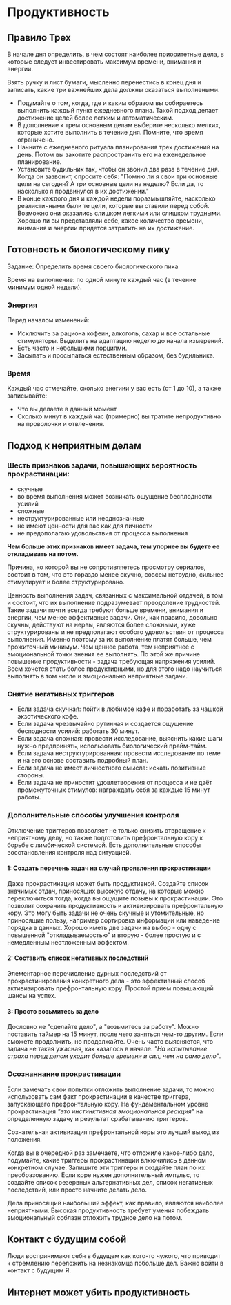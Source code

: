 Продуктивность
==============

Правило Трех
------------

В начале дня определить, в чем состоят наиболее приоритетные дела, в которые следует инвестировать максимум времени, внимания и энергии.

Взять ручку и лист бумаги, мысленно перенестись в конец дня и записать, какие три важнейших дела должны оказаться выполнеными.

* Подумайте о том, когда, где и каким образом вы собираетесь выполнить каждый пункт ежедневного плана. Такой подход делает достижение целей более легким и автоматическим.
* В дополнение к трем основным делам выберите несколько мелких, которые хотите выполнить в течение дня. Помните, что время ограничено.
* Начните с ежедневного ритуала планирования трех достижений на день. Потом вы захотите распространить его на еженедельное планирование.
* Установите будильник так, чтобы он звонил два раза в течение дня. Когда он зазвонит, спросите себя: "Помню ли я свои три основные цели на сегодня? А три основные цели на неделю? Если да, то насколько я продвинулся в их достижении." 
* В конце каждого дня и каждой недели поразмышляйте, насколько реалистичными были те цели, которые вы ставили перед собой. Возможно они оказались слишком легкими или слишком трудными. Хорошо ли вы представляли себе, какое количество времени, внимания и энергии придется затратить на их достижение.


Готовность к биологическому пику
--------------------------------

Задание: Определить время своего биологического пика

Время на выполнение: по одной минуте каждый час (в течение минимум одной недели).

### Энергия

Перед началом изменений:
* Исключить за рациона кофеин, алкоголь, сахар и все остальные стимуляторы. Выделить на адаптацию неделю до начала измерений.
* Есть часто и небольшими порциями.
* Засыпать и просыпаться естественным образом, без будильника.

### Время

Каждый час отмечайте, сколько энегиии у вас есть (от 1 до 10), а также записывайте:
* Что вы делаете в данный момент
* Сколько минут в каждый час (примерно) вы тратите непродуктивно на проволочки и отвлечения.


Подход к неприятным делам
-------------------------


### Шесть признаков задачи, повышающих вероятность прокрастинации:
* скучные
* во время выполнения может возникать ощущение бесплодности усилий
* сложные
* неструктурированные или неоднозначные
* не имеют ценности для вас как для личности
* не предополагаю удовольствия от процесса выполнения


__Чем больше этих признаков имеет задача, тем упорнее вы будете ее откладывать на потом.__

Причина, ко которой вы не сопротивляетесь просмотру сериалов, состоит в том, что это гораздо менее скучно, совсем нетрудно, сильнее стимулирует и более структурировано.

Ценность выполнения задач, связанных с максимальной отдачей, в том и состоит, что их выполнение подразумевает преодоление трудностей. Такие задачи почти всегда требуют больше времени, внимания и энергии, чем менее эффективные задачи. Они, как правило, довольно скучны, действуют на нервы, являются более сложными, хуже структурированы и не предполагают особого удовольствия от процесса выполнения. Именно поэтому за их выполнение платят больше, чем прожиточный минимум. Чем ценнее работа, тем неприятнее с эмоциональной точки знения ее выполнять. По этой же причине повышение продуктивности - задача требующая напряжения усилий. Всем хочется стать более продуктивными, но для этого надо научиться выполнять в том числе и эмоционально неприятные задачи.


### Снятие негативных триггеров

* Если задача скучная: пойти в любимое кафе и поработать за чашкой экзотического кофе.
* Если задача чрезвычайно рутинная и создается ощущение бесподности усилий: работать 30 минут.
* Если задача сложная: провести исследование, выяснить какие шаги нужно предпринять, использовать биологический прайм-тайм.
* Если задача неструктурированная: провести исследование по теме и на его основе составить подробный план.
* Если задача не имеет личностного смысла: искать позитивные стороны.
* Если задача не приностит удовлетворения от процесса и не даёт промежуточных стимулов: награждать себя за каждые 15 минут работы.


### Дополнительные способы улучшения контроля

Отключение триггеров позволяет не только снизить отвращение к неприятному делу, но также подготовить префронтальную кору к борьбе с лимбической системой. Есть дополнительные способы восстановления контроля над ситуацией.


#### 1: Создать перечень задач на случай проявления прокрастинации

Даже прокрастинация может быть продуктивной. Создайте список значимых отдач, приносящих высокую отдачу, на которые можно переключиться тогда, когда вы ощущите позывы к прокрастинации. Это позволит сохранить продуктивность и активизировать префронтальную кору. Это могу быть задачи не очень скучные и утомительные, но приносящие пользу, например сортировка информации или наведение порядка в данных. Хорошо иметь две задачи на выбор - одну с повышенной "откладываемостью" и вторую - более простую и с немедленным неотложенным эффектом.


#### 2: Составить список негативных последствий

Элементарное перечисление дурных последствий от прокрастинирования конкретного дела - это эффективный способ активизировать префронтальную кору. Простой прием повышающий шансы на успех.


#### 3: Просто возьмитесь за дело

Дословно не "сделайте дело", а "возьмитесь за работу". Можно поставить таймер на 15 минут, после чего заняться чем-то другим. Если сможете продолжить, но продолжайте. Очень часто выясняется, что задача не такая ужасная, как казалось в начале. _"На испытывание страха перед делом уходит больше времени и сил, чем на само дело"_.


### Осознаннание прокрастинации

Если замечать свои попытки отложить выполнение задачи, то можно использовать сам факт прокрастинации в качестве триггера, запускающего префронтальную кору. На фундаментальном уровне прокрастинация _"это инстинктивная эмоциональная реакция"_ на определенную задачу и результат срабатыванию триггеров.

Сознательная активизация префронтальной коры это лучший выход из положения.

Когда вы в очередной раз замечаете, что отложиле какое-либо дело, подумайте, какие триггеры прокрастинации влкючились в данном конкретном случае. Запишите эти триггеры и создайте план по их преобразованию. Если коре нужен дополнительный импульс, то создайте список резервных альтернативных дел, список негативных последствий, или просто начните делать дело.

Дела приносящий наибольший эффект, как правило, являются наиболее неприятными. Высокая продуктивность требует умения побеждать эмоциональный соблазн отложить трудное дело на потом.


Контакт с будущим собой
-----------------------

Люди воспринимают себя в будущем как кого-то чужого, что приводит к стремлению переложить на незнакомца побольше дел. Важно войти в контакт с будущим Я.


Интернет может убить продуктивность
-----------------------------------

